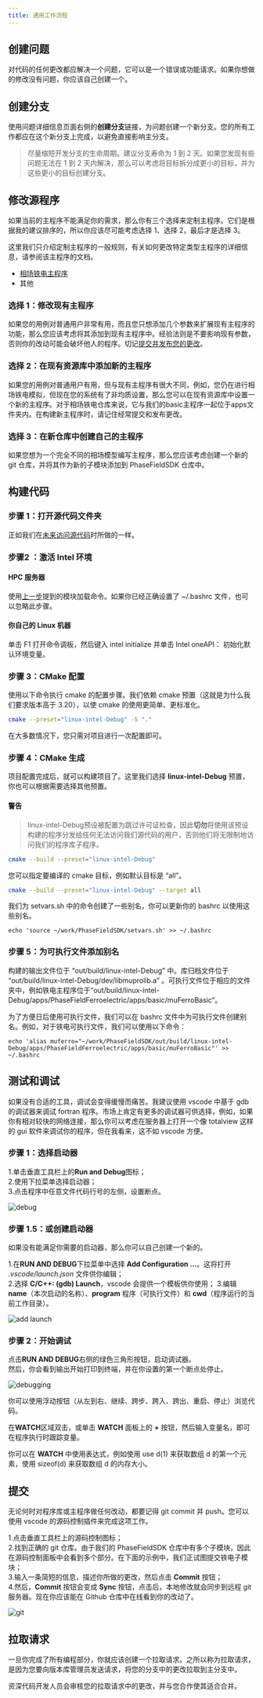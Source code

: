 ```yaml
---
title: 通用工作流程
---
```


## 创建问题

对代码的任何更改都应解决一个问题，它可以是一个错误或功能请求。如果你想做的修改没有问题，你应该自己创建一个。

## 创建分支

使用问题详细信息页面右侧的**创建分支**链接，为问题创建一个新分支。您的所有工作都应在这个新分支上完成，以避免直接影响主分支。

> 尽量缩短开发分支的生命周期。建议分支寿命为 1 到 2 天。如果您发现有些问题无法在 1 到 2 天内解决，那么可以考虑将目标拆分成更小的目标，并为这些更小的目标创建分支。

## 修改源程序

如果当前的主程序不能满足你的需求，那么你有三个选择来定制主程序。它们是根据我的建议排序的，所以你应该尽可能考虑选择 1、选择 2，最后才是选择 3。

这里我们只介绍定制主程序的一般规则，有关如何更改特定类型主程序的详细信息，请参阅该主程序的文档。

- [相场铁电主程序](https://ferro.muprosoftware.com)
- 其他

### 选择 1：修改现有主程序

如果您的用例对普通用户非常有用，而且您只想添加几个参数来扩展现有主程序的功能，那么您应该考虑将其添加到现有主程序中。经验法则是不要影响现有参数，否则你的改动可能会破坏他人的程序。切记[提交并发布您的更改](commit_and_publish_your_changes.html)。

### 选择 2：在现有资源库中添加新的主程序

如果您的用例对普通用户有用，但与现有主程序有很大不同，例如，您仍在进行相场铁电模拟，但现在您的系统有了非均质设置，那么您可以在现有资源库中设置一个新的主程序。对于相场铁电仓库来说，它与我们的basic主程序一起位于apps文件夹内。在构建新主程序时，请记住经常提交和发布更改。

### 选择 3：在新仓库中创建自己的主程序

如果您想为一个完全不同的相场模型编写主程序，那么您应该考虑创建一个新的 git 仓库，并将其作为新的子模块添加到 PhaseFieldSDK 仓库中。

## 构建代码

### 步骤 1：打开源代码文件夹
正如我们在[未来访问源代码](/en/developer/developer/#step-4-future-visit-of-the-source-code)时所做的一样。

### 步骤2 ：激活 Intel 环境

#### HPC 服务器

使用[上一步](/en/zh-cn/developer/developer/#setup-building-environment)提到的模块加载命令。如果你已经正确设置了 ~/.bashrc 文件，也可以忽略此步骤。


#### 你自己的 Linux 机器
单击 F1 打开命令调板，然后键入 intel initialize 并单击 Intel oneAPI： 初始化默认环境变量。


### 步骤 3：CMake 配置

使用以下命令执行 cmake 的配置步骤。我们依赖 cmake 预置（这就是为什么我们要求版本高于 3.20），以使 cmake 的使用更简单、更标准化。

```sh
cmake --preset="linux-intel-Debug" -S "."
```

在大多数情况下，您只需对项目进行一次配置即可。

### 步骤 4：CMake 生成

项目配置完成后，就可以构建项目了。这里我们选择 **linux-intel-Debug** 预置，你也可以根据需要选择其他预置。

#### 警告
> linux-intel-Debug预设被配置为跳过许可证检查，因此**切勿**将使用该预设构建的程序分发给任何无法访问我们源代码的用户，否则他们将无限制地访问我们的程序库子程序。

```sh
cmake --build --preset="linux-intel-Debug"
```

您可以指定要编译的 cmake 目标，例如默认目标是 “all”。

```sh
cmake --build --preset="linux-intel-Debug" --target all
```

我们为 setvars.sh 中的命令创建了一些别名，你可以更新你的 bashrc 以使用这些别名。

```
echo 'source ~/work/PhaseFieldSDK/setvars.sh' >> ~/.bashrc
```

### 步骤 5：为可执行文件添加别名

构建的输出文件位于 “out/build/linux-intel-Debug” 中。库归档文件位于 “out/build/linux-intel-Debug/dev/libmuprolib.a” 。可执行文件位于相应的文件夹中，例如铁电主程序位于“out/build/linux-intel-Debug/apps/PhaseFieldFerroelectric/apps/basic/muFerroBasic”。

为了方便日后使用可执行文件，我们可以在 bashrc 文件中为可执行文件创建别名。例如，对于铁电可执行文件，我们可以使用以下命令：

```
echo 'alias muferro="~/work/PhaseFieldSDK/out/build/linux-intel-Debug/apps/PhaseFieldFerroelectric/apps/basic/muFerroBasic"' >> ~/.bashrc
```

## 测试和调试

如果没有合适的工具，调试会变得缓慢而痛苦。我建议使用 vscode 中基于 gdb 的调试器来调试 fortran 程序。市场上肯定有更多的调试器可供选择，例如，如果你有相对较快的网络连接，那么你可以考虑在服务器上打开一个像 totalview 这样的 gui 软件来调试你的程序，但在我看来，这不如 vscode 方便。

### 步骤 1：选择启动器

1.单击垂直工具栏上的**Run and Debug**图标；  
2.使用下拉菜单选择启动器；  
3.点击程序中任意文件代码行号的左侧，设置断点。

![debug](/img/debug.jpg)


### 步骤 1.5：或创建启动器

如果没有能满足你需要的启动器，那么你可以自己创建一个新的。

1.在**RUN AND DEBUG**下拉菜单中选择 **Add Configuration ...**。这将打开 *.vscode/launch.json* 文件供你编辑；  
2.选择 **C/C++: (gdb) Launch**，vscode 会提供一个模板供你使用；
3.编辑 **name**（本次启动的名称）、**program** 程序（可执行文件）和 **cwd**（程序运行的当前工作目录）。

![add launch](/img/add-launch.jpg)

### 步骤 2：开始调试

点击**RUN AND DEBUG**右侧的绿色三角形按钮，启动调试器。  
然后，你会看到输出开始打印到终端，并在你设置的第一个断点处停止。

![debugging](/img/debugging.jpg)

你可以使用浮动按钮（从左到右、继续、跨步、跨入、跨出、重启、停止）浏览代码。

在**WATCH**区域双击，或单击 **WATCH**  面板上的 **+** 按钮，然后输入变量名，即可在程序执行时跟踪变量。

你可以在 **WATCH** 中使用表达式，例如使用 use d(1) 来获取数组 d 的第一个元素，使用 sizeof(d) 来获取数组 d 的内存大小。

## 提交

无论何时对程序库或主程序做任何改动，都要记得 git commit 并 push。您可以使用 vscode 的源码控制插件来完成这项工作。

1.点击垂直工具栏上的源码控制图标；  
2.找到正确的 git 仓库。由于我们的 PhaseFieldSDK 仓库中有多个子模块，因此在源码控制面板中会看到多个部分。在下面的示例中，我们正试图提交铁电子模块；  
3.输入一条简短的信息，描述你所做的更改，然后点击 **Commit** 按钮；  
4.然后，**Commit** 按钮会变成 **Sync** 按钮，点击后，本地修改就会同步到远程 git 服务器。现在你应该能在 Github 仓库中在线看到你的改动了。

![git](/img/git.jpg)

## 拉取请求

一旦你完成了所有编程部分，你就应该创建一个拉取请求。之所以称为拉取请求，是因为您要向版本库管理员发送请求，将您的分支中的更改拉取到主分支中。

资深代码开发人员会审核您的拉取请求中的更改，并与您合作使其适合合并。

